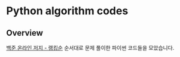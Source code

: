 # Python algorithm codes

## Overview

[백준 온라인 저지 - 랭킹순](https://www.acmicpc.net/problemset?sort=ranking_asc) 순서대로 문제 풀이한 파이썬 코드들을 모았습니다.
